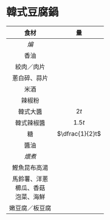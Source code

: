 # 韓式豆腐鍋

|                     食材                     |       量        |
| :------------------------------------------: | :-------------: |
|                     *煸*                     |                 |
|                     香油                     |                 |
|                  絞肉／肉片                  |                 |
|                 蔥白碎、蒜片                 |                 |
|                     米酒                     |                 |
|                    辣椒粉                    |                 |
|                   韓式大醬                   |      $2t$       |
|                  韓式辣椒醬                  |     $1.5t$      |
|                      糖                      | $\dfrac{1}{2}t$ |
|                     醬油                     |                 |
|                    *煨煮*                    |                 |
|                 鰹魚昆布高湯                 |                 |
| 馬鈴薯、洋蔥<br />櫛瓜、香菇<br />泡菜、海鮮 |                 |
|                嫩豆腐／板豆腐                |                 |
